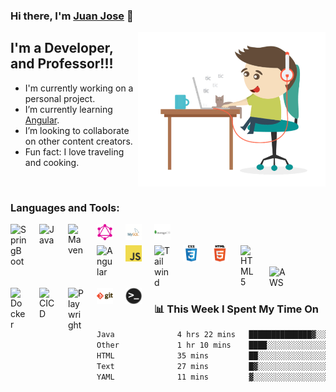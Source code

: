 ### Hi there, I'm [Juan Jose](https://www.linkedin.com/in/juanjosemirandam/) 👋 
<img align="right" alt="GIF" src="./images/gif-juanjose.gif" width="300"/>

## I'm a Developer, and Professor!!!
- I'm currently working on a personal project.
- I’m currently learning [Angular](https://angular.dev/).
- I’m looking to collaborate on other content creators.
- Fun fact: I love traveling and cooking.
<br/>

### Languages and Tools:
<!-- BE -->
<img align="left" alt="SpringBoot" width="26px" src="https://raw.githubusercontent.com/marwin1991/profile-technology-icons/refs/heads/main/icons/spring_boot.png" style="margin-right: 20px;"/>
<img align="left" alt="Java" width="26px" src="https://raw.githubusercontent.com/marwin1991/profile-technology-icons/refs/heads/main/icons/java.png" style="margin-right: 20px;"/>
<img align="left" alt="Maven" width="26px" src="https://raw.githubusercontent.com/marwin1991/profile-technology-icons/refs/heads/main/icons/maven.png" style="margin-right: 20px;"/>
<img align="left" alt="GraphQL" width="26px" src="https://raw.githubusercontent.com/github/explore/80688e429a7d4ef2fca1e82350fe8e3517d3494d/topics/graphql/graphql.png" style="margin-right: 20px;"/>
<img align="left" alt="MySQL" width="26px" src="https://raw.githubusercontent.com/github/explore/80688e429a7d4ef2fca1e82350fe8e3517d3494d/topics/mysql/mysql.png" style="margin-right: 20px;"/>
<img align="left" alt="MongoDB" width="26px" src="https://raw.githubusercontent.com/github/explore/80688e429a7d4ef2fca1e82350fe8e3517d3494d/topics/mongodb/mongodb.png" style="margin-right: 20px;"/>
<br />
<br />

<!-- FE -->
<img align="left" alt="Angular" width="26px" src="https://raw.githubusercontent.com/marwin1991/profile-technology-icons/refs/heads/main/icons/angular.png" style="margin-right: 20px;"/>
<img align="left" alt="JavaScript" width="26px" src="https://raw.githubusercontent.com/github/explore/80688e429a7d4ef2fca1e82350fe8e3517d3494d/topics/javascript/javascript.png" style="margin-right: 20px;"/>
<img align="left" alt="Tailwind" width="26px" src="https://raw.githubusercontent.com/marwin1991/profile-technology-icons/refs/heads/main/icons/tailwind_css.png" style="margin-right: 20px;"/>
<img align="left" alt="CSS3" width="26px" src="https://raw.githubusercontent.com/github/explore/80688e429a7d4ef2fca1e82350fe8e3517d3494d/topics/css/css.png" style="margin-right: 20px;"/>
<img align="left" alt="HTML5" width="26px" src="https://raw.githubusercontent.com/github/explore/80688e429a7d4ef2fca1e82350fe8e3517d3494d/topics/html/html.png" style="margin-right: 20px;"/>
<img align="left" alt="HTML5" width="26px" src="https://raw.githubusercontent.com/marwin1991/profile-technology-icons/refs/heads/main/icons/figma.png" style="margin-right: 20px;"/>
<br />
<br />

<!-- Others -->
<img align="left" alt="AWS" width="26px" src="https://raw.githubusercontent.com/marwin1991/profile-technology-icons/refs/heads/main/icons/aws.png" style="margin-right: 20px;"/>
<img align="left" alt="Docker" width="26px" src="https://raw.githubusercontent.com/marwin1991/profile-technology-icons/refs/heads/main/icons/docker.png" style="margin-right: 20px;"/>
<img align="left" alt="CICD" width="26px" src="https://raw.githubusercontent.com/marwin1991/profile-technology-icons/refs/heads/main/icons/ci_cd.png" style="margin-right: 20px;"/>
<img align="left" alt="Playwright" width="26px" src="https://raw.githubusercontent.com/marwin1991/profile-technology-icons/refs/heads/main/icons/playwright.png" style="margin-right: 20px;"/>
<img align="left" alt="Git" width="26px" src="https://raw.githubusercontent.com/github/explore/80688e429a7d4ef2fca1e82350fe8e3517d3494d/topics/git/git.png" style="margin-right: 20px;"/>
<img align="left" alt="Terminal" width="26px" src="https://raw.githubusercontent.com/github/explore/80688e429a7d4ef2fca1e82350fe8e3517d3494d/topics/terminal/terminal.png" style="margin-right: 20px;"/>

<br />
<br />

### 📊 This Week I Spent My Time On

<!--START_SECTION:waka-->

```txt
Java              4 hrs 22 mins   ██████████████▓░░░░░░░░░░   58.96 %
Other             1 hr 10 mins    ████░░░░░░░░░░░░░░░░░░░░░   15.84 %
HTML              35 mins         ██░░░░░░░░░░░░░░░░░░░░░░░   07.96 %
Text              27 mins         █▓░░░░░░░░░░░░░░░░░░░░░░░   06.18 %
YAML              11 mins         ▓░░░░░░░░░░░░░░░░░░░░░░░░   02.51 %
```

<!--END_SECTION:waka-->
